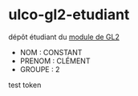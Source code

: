 # ulco-gl2-etudiant

dépôt étudiant du [module de GL2](https://juliendehos.gitlab.io/posts/gl2/index.html)

- NOM : CONSTANT
- PRENOM : CLÉMENT
- GROUPE : 2
  
test token


